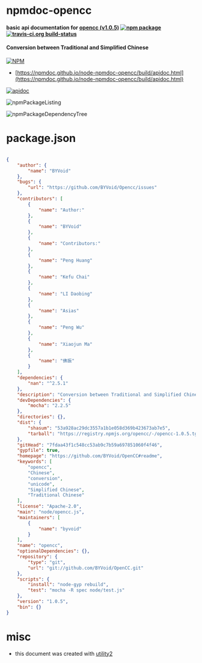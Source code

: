 # npmdoc-opencc

#### basic api documentation for  [opencc (v1.0.5)](https://github.com/BYVoid/OpenCC#readme)  [![npm package](https://img.shields.io/npm/v/npmdoc-opencc.svg?style=flat-square)](https://www.npmjs.org/package/npmdoc-opencc) [![travis-ci.org build-status](https://api.travis-ci.org/npmdoc/node-npmdoc-opencc.svg)](https://travis-ci.org/npmdoc/node-npmdoc-opencc)

#### Conversion between Traditional and Simplified Chinese

[![NPM](https://nodei.co/npm/opencc.png?downloads=true&downloadRank=true&stars=true)](https://www.npmjs.com/package/opencc)

- [https://npmdoc.github.io/node-npmdoc-opencc/build/apidoc.html](https://npmdoc.github.io/node-npmdoc-opencc/build/apidoc.html)

[![apidoc](https://npmdoc.github.io/node-npmdoc-opencc/build/screenCapture.buildCi.browser.%252Ftmp%252Fbuild%252Fapidoc.html.png)](https://npmdoc.github.io/node-npmdoc-opencc/build/apidoc.html)

![npmPackageListing](https://npmdoc.github.io/node-npmdoc-opencc/build/screenCapture.npmPackageListing.svg)

![npmPackageDependencyTree](https://npmdoc.github.io/node-npmdoc-opencc/build/screenCapture.npmPackageDependencyTree.svg)



# package.json

```json

{
    "author": {
        "name": "BYVoid"
    },
    "bugs": {
        "url": "https://github.com/BYVoid/Opencc/issues"
    },
    "contributors": [
        {
            "name": "Author:"
        },
        {
            "name": "BYVoid"
        },
        {
            "name": "Contributors:"
        },
        {
            "name": "Peng Huang"
        },
        {
            "name": "Kefu Chai"
        },
        {
            "name": "LI Daobing"
        },
        {
            "name": "Asias"
        },
        {
            "name": "Peng Wu"
        },
        {
            "name": "Xiaojun Ma"
        },
        {
            "name": "佛振"
        }
    ],
    "dependencies": {
        "nan": "^2.5.1"
    },
    "description": "Conversion between Traditional and Simplified Chinese",
    "devDependencies": {
        "mocha": "2.2.5"
    },
    "directories": {},
    "dist": {
        "shasum": "53a928ac29dc3557a1b1e058d369b423673ab7e5",
        "tarball": "https://registry.npmjs.org/opencc/-/opencc-1.0.5.tgz"
    },
    "gitHead": "7fdaa43f1c548cc53ab9c7b59a697851060f4f46",
    "gypfile": true,
    "homepage": "https://github.com/BYVoid/OpenCC#readme",
    "keywords": [
        "opencc",
        "Chinese",
        "conversion",
        "unicode",
        "Simplified Chinese",
        "Traditional Chinese"
    ],
    "license": "Apache-2.0",
    "main": "node/opencc.js",
    "maintainers": [
        {
            "name": "byvoid"
        }
    ],
    "name": "opencc",
    "optionalDependencies": {},
    "repository": {
        "type": "git",
        "url": "git://github.com/BYVoid/OpenCC.git"
    },
    "scripts": {
        "install": "node-gyp rebuild",
        "test": "mocha -R spec node/test.js"
    },
    "version": "1.0.5",
    "bin": {}
}
```



# misc
- this document was created with [utility2](https://github.com/kaizhu256/node-utility2)
